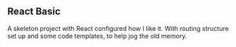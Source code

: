 React Basic
-------------

A skeleton project with React configured how I like it. With routing structure set up and some code templates, to help jog the old memory.
